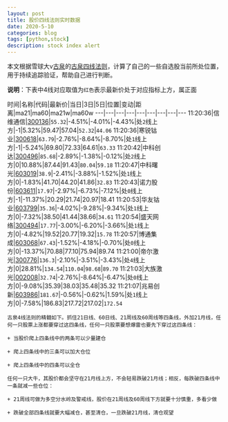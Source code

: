 ```yaml
---
layout: post
title: 股价四线法则实时数据
date: 2020-5-10
categories: blog
tags: [python,stock]
description: stock index alert
---
```



本文根据雪球大v[古泉](https://xueqiu.com/u/7148646888)的[古泉四线法则](https://xueqiu.com/7148646888/130498192)，计算了自己的一些自选股当前所处位置，用于持续追踪验证，帮助自己进行判断。

**说明**：下表中4线对应取值为`红色`表示最新价处于对应指标上方，属正面

时间|名称|代码|最新价|当日|3日|5日|位置|变动|距离|ma21|ma60|ma21w|ma60w
---|---|---|---|---|---|---|---|---
11:20:36|信维通信|[300136](https://xueqiu.com/S/SZ300136)|`55.32`|-4.51%|-4.01%|-4.43%|处`2`线上方|-1|5.32%|59.47|57.04|`52.32`|`44.06`
11:20:36|寒锐钴业|[300618](https://xueqiu.com/S/SZ300618)|`63.79`|-2.76%|-8.64%|-8.70%|处`1`线上方|-1|-5.24%|69.80|72.33|64.61|`63.33`
11:20:42|中科创达|[300496](https://xueqiu.com/S/SZ300496)|`85.68`|-2.89%|-1.38%|-0.12%|处`2`线上方|0|10.88%|87.44|91.43|`80.04`|`59.18`
11:20:47|中科曙光|[603019](https://xueqiu.com/S/SH603019)|`38.9`|-2.41%|-3.88%|-1.52%|处`1`线上方|0|-1.83%|41.70|44.20|41.86|`32.83`
11:20:43|诺力股份|[603611](https://xueqiu.com/S/SH603611)|`17.97`|-2.97%|-6.73%|-7.12%|处`0`线上方|-1|-11.37%|20.29|21.74|20.97|18.41
11:20:53|华友钴业|[603799](https://xueqiu.com/S/SH603799)|`35.36`|-4.02%|-9.28%|-9.34%|处`1`线上方|0|-7.32%|38.50|41.44|38.66|`34.61`
11:20:54|盛天网络|[300494](https://xueqiu.com/S/SZ300494)|`17.77`|-3.00%|-6.20%|-3.66%|处`1`线上方|0|-4.82%|19.52|20.77|19.32|`15.78`
11:20:57|博通集成|[603068](https://xueqiu.com/S/SH603068)|`67.43`|-1.52%|-4.18%|-0.70%|处`0`线上方|0|-13.37%|70.88|77.10|75.94|89.74
11:21:00|帝尔激光|[300776](https://xueqiu.com/S/SZ300776)|`136.3`|-2.10%|-3.51%|-3.43%|处`4`线上方|0|28.81%|`134.54`|`110.04`|`98.68`|`89.70`
11:21:03|大族激光|[002008](https://xueqiu.com/S/SZ002008)|`32.74`|-2.76%|-8.64%|-6.47%|处`0`线上方|0|-9.08%|35.39|38.03|35.48|35.32
11:21:07|兆易创新|[603986](https://xueqiu.com/S/SH603986)|`181.67`|-0.56%|-0.62%|1.59%|处`1`线上方|0|-7.58%|186.83|217.72|217.02|`172.54`

```
古泉4线法则的精髓如下。抓住21日线、60日线、21周线及60周线等四条线，外加21月线，任何一只股票上涨都要穿过这四条线，任何一只股票要想爆雷也要先下穿过这四条线：

+ 当股价爬上四条线中的两条可以少量建仓

+ 爬上四条线中的三条可以加大仓位

+ 爬上四条线中的四条可以全仓

任何一只大牛，其股价都会坚守在21月线上方，不会轻易跌破21月线；相反，每跌破四条线中一条就减一些仓位：

+ 21周线可做为多空分水岭及警戒线，股价在21周线及60周线下方就要十分慎重，多看少做

+ 跌破全部四条线就要大幅减仓，甚至清仓，一旦跌破21月线，清仓观望
```